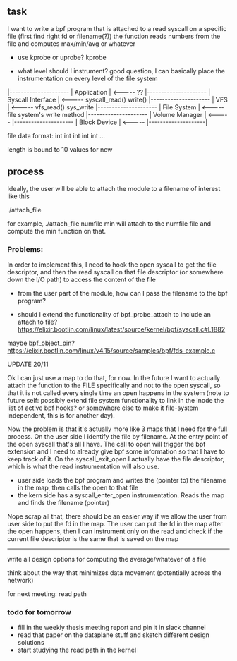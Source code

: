 ## task

I want to write a bpf program that is attached to a read syscall on a specific file (first find right fd or filename(?))
the function reads numbers from the file and computes max/min/avg or whatever

- use kprobe or uprobe?
kprobe

- what level should I instrument?
good question, I can basically place the instrumentation on every level of the file system

|---------------------
|  Application       |   <----- ??
|---------------------
| Syscall Interface  |   <----- syscall_read() write()
|---------------------
|     VFS            |   <----- vfs_read() sys_write
|---------------------
|  File System       |   <----- file system's write method
|---------------------
|  Volume Manager    |   <-----
|---------------------
|   Block Device     |   <-----
|--------------------|

file data format:
int int int int int ...

length is bound to 10 values for now

## process

Ideally, the user will be able to attach the module to a filename of interest like this

./attach_file <filename> <function>

for example, ./attach_file numfile min
will attach to the numfile file and compute the min function on that.

### Problems:
In order to implement this, I need to hook the open syscall to get the file descriptor, and then the read syscall on that file descriptor (or somewhere down the I/O path) to access the content of the file

- from the user part of the module, how can I pass the filename to the bpf program?

- should I extend the functionality of bpf_probe_attach to include an attach to file?
https://elixir.bootlin.com/linux/latest/source/kernel/bpf/syscall.c#L1882

maybe bpf_object_pin?
https://elixir.bootlin.com/linux/v4.15/source/samples/bpf/fds_example.c

UPDATE 20/11

Ok I can just use a map to do that, for now. In the future I want to actually attach the function to the FILE specifically and not to the open syscall, so that it is not called every single time an open happens in the system (note to future self: possibly extend file system functionality to link in the inode the list of active bpf hooks? or somewhere else to make it file-system independent, this is for another day).

Now the problem is that it's actually more like 3 maps that I need for the full process.
On the user side I identify the file by filename. At the entry point of the open syscall that's all I have.
The call to open will trigger the bpf extension and I need to already give bpf some information so that I have to keep track of it. On the syscall_exit_open I actually have the file descriptor, which is what the read instrumentation will also use.

- user side loads the bpf program and writes the (pointer to) the filename in the map, then calls the open to that file
- the kern side has a syscall_enter_open instrumentation. Reads the map and finds the filename (pointer)

Nope scrap all that, there should be an easier way if we allow the user from user side to put the fd in the map.
The user can put the fd in the map after the open happens, then I can instrument only on the read and check if the current file descriptor is the same that is saved on the map



-----------------------

write all design options for computing the average/whatever of a file

think about the way that minimizes data movement (potentially across the network)

for next meeting: read path

### todo for tomorrow
- fill in the weekly thesis meeting report and pin it in slack channel
- read that paper on the dataplane stuff and sketch different design solutions
- start studying the read path in the kernel
